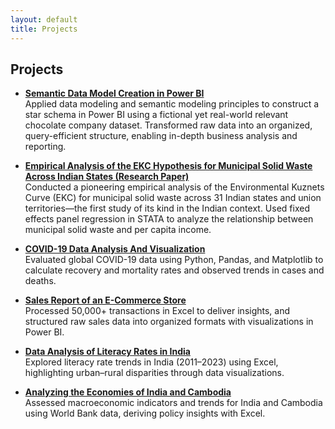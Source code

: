 ```yaml
---
layout: default
title: Projects
---
```


## Projects

- **[Semantic Data Model Creation in Power BI](https://github.com/udit290/Projects/blob/3e6cc0fac353b44a98b99310f87da6cbb9ed7dbb/Basic%20Data%20Model.pbix)**  
  Applied data modeling and semantic modeling principles to construct a star schema in Power BI using a fictional yet real-world relevant chocolate company dataset. Transformed raw data into an organized, query-efficient structure, enabling in-depth business analysis and reporting.

- **[Empirical Analysis of the EKC Hypothesis for Municipal Solid Waste Across Indian States (Research Paper)](https://github.com/udit290/Projects/blob/3e6cc0fac353b44a98b99310f87da6cbb9ed7dbb/EKC_MSW_Report.pdf)**  
  Conducted a pioneering empirical analysis of the Environmental Kuznets Curve (EKC) for municipal solid waste across 31 Indian states and union territories—the first study of its kind in the Indian context. Used fixed effects panel regression in STATA to analyze the relationship between municipal solid waste and per capita income.

- **[COVID-19 Data Analysis And Visualization](https://github.com/udit290/Projects/blob/3e6cc0fac353b44a98b99310f87da6cbb9ed7dbb/covid_analysis.py.txt)**  
  Evaluated global COVID-19 data using Python, Pandas, and Matplotlib to calculate recovery and mortality rates and observed trends in cases and deaths.

- **[Sales Report of an E-Commerce Store](https://github.com/udit290/Projects/blob/3e6cc0fac353b44a98b99310f87da6cbb9ed7dbb/Sales%20Report)**  
  Processed 50,000+ transactions in Excel to deliver insights, and structured raw sales data into organized formats with visualizations in Power BI.

- **[Data Analysis of Literacy Rates in India](https://github.com/udit290/Projects/blob/3e6cc0fac353b44a98b99310f87da6cbb9ed7dbb/Literacy%20Rates.pdf)**  
  Explored literacy rate trends in India (2011–2023) using Excel, highlighting urban–rural disparities through data visualizations.

- **[Analyzing the Economies of India and Cambodia](https://github.com/udit290/Projects/blob/3e6cc0fac353b44a98b99310f87da6cbb9ed7dbb/India%20And%20Cambodia.pdf)**  
  Assessed macroeconomic indicators and trends for India and Cambodia using World Bank data, deriving policy insights with Excel.
